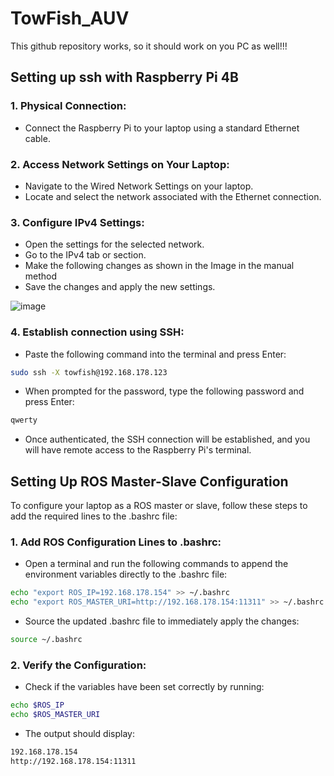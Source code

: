 # TowFish_AUV

This github repository works, so it should work on you PC as well!!!

## Setting up ssh with Raspberry Pi 4B

### 1. Physical Connection:
- Connect the Raspberry Pi to your laptop using a standard Ethernet cable.

### 2. Access Network Settings on Your Laptop:
- Navigate to the Wired Network Settings on your laptop.
- Locate and select the network associated with the Ethernet connection.

### 3. Configure IPv4 Settings:
- Open the settings for the selected network.
- Go to the IPv4 tab or section.
- Make the following changes as shown in the Image in the manual method
- Save the changes and apply the new settings.

![image](https://github.com/user-attachments/assets/4aa04a6e-1bcc-4dfd-bf40-ce31e1cdc48a)

### 4. Establish connection using SSH:
- Paste the following command into the terminal and press Enter:

```bash
sudo ssh -X towfish@192.168.178.123
```

- When prompted for the password, type the following password and press Enter:

```bash
qwerty
```

- Once authenticated, the SSH connection will be established, and you will have remote access to the Raspberry Pi's terminal.

## Setting Up ROS Master-Slave Configuration

To configure your laptop as a ROS master or slave, follow these steps to add the required lines to the .bashrc file:

### 1. Add ROS Configuration Lines to .bashrc:
- Open a terminal and run the following commands to append the environment variables directly to the .bashrc file:

```bash
echo "export ROS_IP=192.168.178.154" >> ~/.bashrc
echo "export ROS_MASTER_URI=http://192.168.178.154:11311" >> ~/.bashrc
```

- Source the updated .bashrc file to immediately apply the changes:

```bash
source ~/.bashrc
```

### 2. Verify the Configuration:
- Check if the variables have been set correctly by running:

```bash
echo $ROS_IP
echo $ROS_MASTER_URI
```

- The output should display:
```bash
192.168.178.154
http://192.168.178.154:11311
```








